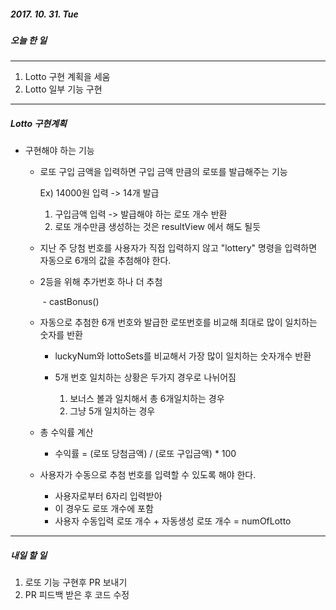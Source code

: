 ##### 2017. 10. 31. Tue

##### **오늘 한 일** 

------

1. Lotto 구현 계획을 세움
2. Lotto 일부 기능 구현

---

##### **Lotto 구현계획**

* 구현해야 하는 기능

  * 로또 구입 금액을 입력하면 구입 금액 만큼의 로또를 발급해주는 기능

    Ex) 14000원 입력 -> 14개 발급

    1. 구입금액 입력 -> 발급해야 하는 로또 개수 반환
    2. 로또 개수만큼 생성하는 것은 resultView 에서 해도 될듯

  * 지난 주 당첨 번호를 사용자가 직접 입력하지 않고 "lottery" 명령을 입력하면 자동으로 6개의 값을 추첨해야 한다.

  * 2등을 위해 추가번호 하나 더 추첨

     ​	- castBonus()

  * 자동으로 추첨한 6개 번호와 발급한 로또번호를 비교해 최대로 많이 일치하는 숫자를 반환

     * luckyNum와 lottoSets를 비교해서 가장 많이 일치하는 숫자개수 반환


      * 5개 번호 일치하는 상황은 두가지 경우로 나뉘어짐
      
        1. 보너스 볼과 일치해서 총 6개일치하는 경우
        2. 그냥 5개 일치하는 경우

  * 총 수익률 계산 

     -  수익률 = (로또 당첨금액) / (로또 구입금액) * 100
  * ​사용자가 수동으로 추첨 번호를 입력할 수 있도록 해야 한다.
      * 사용자로부터 6자리 입력받아
     * 이 경우도 로또 개수에 포함
     * 사용자 수동입력 로또 개수 + 자동생성 로또 개수 = numOfLotto

----

##### **내일 할 일**

1. 로또 기능 구현후 PR 보내기
2. PR 피드백 받은 후 코드 수정